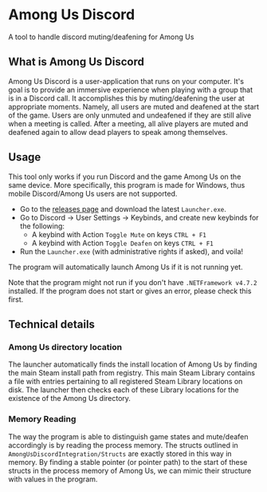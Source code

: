 # Among Us Discord
A tool to handle discord muting/deafening for Among Us

## What is Among Us Discord
Among Us Discord is a user-application that runs on your computer.
It's goal is to provide an immersive experience when playing with a group that is in a Discord call.
It accomplishes this by muting/deafening the user at appropriate moments.
Namely, all users are muted and deafened at the start of the game.
Users are only unmuted and undeafened if they are still alive when a meeting is called.
After a meeting, all alive players are muted and deafened again to allow dead players to speak among themselves.

## Usage
This tool only works if you run Discord and the game Among Us on the same device.
More specifically, this program is made for Windows, thus mobile Discord/Among Us users are not supported.
- Go to the [releases page](https://github.com/Extremelyd1/AmongUsDiscord/releases) and download the latest `Launcher.exe`.
- Go to Discord -> User Settings -> Keybinds, and create new keybinds for the following:
    - A keybind with Action `Toggle Mute` on keys `CTRL + F1`
    - A keybind with Action `Toggle Deafen` on keys `CTRL + F1`
- Run the `Launcher.exe` (with administrative rights if asked), and voila!
 
The program will automatically launch Among Us if it is not running yet. 
 
Note that the program might not run if you don't have `.NETFramework v4.7.2` installed. If the program does not start or gives an error, please check this first.

## Technical details
### Among Us directory location
The launcher automatically finds the install location of Among Us by finding the main Steam install path from registry.
This main Steam Library contains a file with entries pertaining to all registered Steam Library locations on disk. 
The launcher then checks each of these Library locations for the existence of the Among Us directory.

### Memory Reading
The way the program is able to distinguish game states and mute/deafen accordingly is by reading the process memory.
The structs outlined in `AmongUsDiscordIntegration/Structs` are exactly stored in this way in memory. 
By finding a stable pointer (or pointer path) to the start of these structs in the process memory of Among Us, we can mimic their structure with values in the program.
